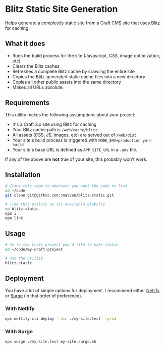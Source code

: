 # Blitz Static Site Generation

Helps generate a completely static site from a Craft CMS site that uses [Blitz](https://github.com/putyourlightson/craft-blitz) for caching.

## What it does

- Runs the build process for the site (Javascript, CSS, image optimization, etc)
- Clears the Blitz caches
- Refreshes a complete Blitz cache by crawling the entire site
- Copies the Blitz-generated static cache files into a new directory
- Copies all other public assets into the same directory
- Makes all URLs absolute.

## Requirements

This utility makes the following assumptions about your project:

- It's a Craft 3.x site using Blitz for caching
- Your Blitz cache path is `/web/cache/blitz`
- All assets (CSS, JS, images, etc) are served out of `/web/dist`
- Your site's build process is triggered with `NODE_ENV=production yarn build`
- Your site's base URL is defined as `APP_SITE_URL` in a `.env` file.

If any of the above are **not** true of your site, this probably won't work.

## Installation

```sh
# Clone this repo to wherever you want the code to live
cd ~/code
git clone git@github.com:cmalven/blitz-static.git

# Link this utility so its available globally
cd blitz-static
npm i
npm link
```
## Usage

```sh
# Go to the Craft project you'd like to make static
cd ~/code/my-craft-project

# Run the utility
blitz-static
```

## Deployment

You have a lot of simple options for deployment. I recommend either [Netlify](https://www.netlify.com) or [Surge](https://surge.sh) (in that order of preference).

### With Netlify

```sh
npx netlify-cli deploy --dir ./my-site.test --prod
```

### With Surge

```sh
npx surge ./my-site.test my-site.surge.sh
```